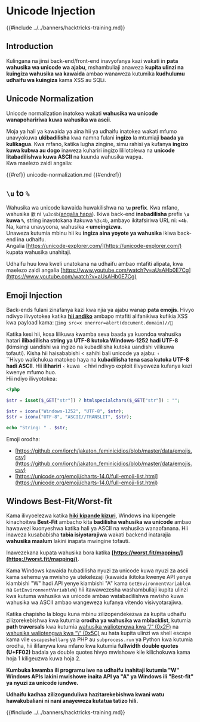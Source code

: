 # Unicode Injection

{{#include ../../banners/hacktricks-training.md}}

## Introduction

Kulingana na jinsi back-end/front-end inavyofanya kazi wakati in **pata wahusika wa unicode wa ajabu**, mshambuliaji anaweza **kupita ulinzi na kuingiza wahusika wa kawaida** ambao wanaweza kutumika **kudhulumu udhaifu wa kuingiza** kama XSS au SQLi.

## Unicode Normalization

Unicode normalization inatokea wakati **wahusika wa unicode wanapohaririwa kuwa wahusika wa ascii**.

Moja ya hali ya kawaida ya aina hii ya udhaifu inatokea wakati mfumo unavyokuwa **ukibadilisha** kwa namna fulani **ingizo** la mtumiaji **baada ya kulikagua**. Kwa mfano, katika lugha zingine, simu rahisi ya kufanya **ingizo kuwa kubwa au dogo** inaweza kuhariri ingizo lililotolewa na **unicode litabadilishwa kuwa ASCII** na kuunda wahusika wapya.\
Kwa maelezo zaidi angalia:

{{#ref}}
unicode-normalization.md
{{#endref}}

## `\u` to `%`

Wahusika wa unicode kawaida huwakilishwa na **`\u` prefix**. Kwa mfano, wahusika `㱋` ni `\u3c4b`([angalia hapa](https://unicode-explorer.com/c/3c4B)). Ikiwa back-end **inabadilisha** prefix **`\u` kuwa `%`**, string inayotokana itakuwa `%3c4b`, ambayo ikitafsiriwa URL ni: **`<4b`**. Na, kama unavyoona, wahusika **`<` umeingizwa**.\
Unaweza kutumia mbinu hii ku **ingiza aina yoyote ya wahusika** ikiwa back-end ina udhaifu.\
Angalia [https://unicode-explorer.com/](https://unicode-explorer.com/) kupata wahusika unahitaji.

Udhaifu huu kwa kweli unatokana na udhaifu ambao mtafiti alipata, kwa maelezo zaidi angalia [https://www.youtube.com/watch?v=aUsAHb0E7Cg](https://www.youtube.com/watch?v=aUsAHb0E7Cg)

## Emoji Injection

Back-ends fulani zinafanya kazi kwa njia ya ajabu wanap **pata emojis**. Hivyo ndivyo ilivyotokea katika [**hii andiko**](https://medium.com/@fpatrik/how-i-found-an-xss-vulnerability-via-using-emojis-7ad72de49209) ambapo mtafiti alifanikiwa kufikia XSS kwa payload kama: `💋img src=x onerror=alert(document.domain)//💛`

Katika kesi hii, kosa lilikuwa kwamba seva baada ya kuondoa wahusika hatari **ilibadilisha string ya UTF-8 kutoka Windows-1252 hadi UTF-8** (kimsingi uandishi wa ingizo na kubadilisha kutoka uandishi vilikuwa tofauti). Kisha hii haisababishi < sahihi bali unicode ya ajabu: `‹`\
``Hivyo walichukua matokeo haya na **kubadilisha tena sasa kutoka UTF-8 hadi ASCII**. Hii **ilihariri** `‹` kuwa ` <` hivi ndivyo exploit ilivyoweza kufanya kazi kwenye mfumo huo.\
Hii ndiyo ilivyotokea:
```php
<?php

$str = isset($_GET["str"]) ? htmlspecialchars($_GET["str"]) : "";

$str = iconv("Windows-1252", "UTF-8", $str);
$str = iconv("UTF-8", "ASCII//TRANSLIT", $str);

echo "String: " . $str;
```
Emoji orodha:

- [https://github.com/iorch/jakaton_feminicidios/blob/master/data/emojis.csv](https://github.com/iorch/jakaton_feminicidios/blob/master/data/emojis.csv)
- [https://unicode.org/emoji/charts-14.0/full-emoji-list.html](https://unicode.org/emoji/charts-14.0/full-emoji-list.html)

## Windows Best-Fit/Worst-fit

Kama ilivyoelezwa katika **[hiki kipande kizuri](https://blog.orange.tw/posts/2025-01-worstfit-unveiling-hidden-transformers-in-windows-ansi/)**, Windows ina kipengele kinachoitwa **Best-Fit** ambacho kita **badilisha wahusika wa unicode** ambao hawawezi kuonyeshwa katika hali ya ASCII na wahusika wanaofanana. Hii inaweza kusababisha **tabia isiyotarajiwa** wakati backend inatarajia **wahusika maalum** lakini inapata mwingine tofauti.

Inawezekana kupata wahusika bora katika **[https://worst.fit/mapping/](https://worst.fit/mapping/)**.

Kama Windows kawaida hubadilisha nyuzi za unicode kuwa nyuzi za ascii kama sehemu ya mwisho ya utekelezaji (kawaida ikitoka kwenye API yenye kiambishi "W" hadi API yenye kiambishi "A" kama `GetEnvironmentVariableA` na `GetEnvironmentVariableW`) hii itawawezesha washambuliaji kupita ulinzi kwa kutuma wahusika wa unicode ambao watabadilishwa mwisho kuwa wahusika wa ASCII ambao wangeweza kufanya vitendo visivyotarajiwa.

Katika chapisho la blogu kuna mbinu zilizopendekezwa za kupita udhaifu zilizorekebishwa kwa kutumia **orodha ya wahusika wa mblacklist**, kutumia **path traversals** kwa kutumia [wahusika waliotengwa kwa “/“ (0x2F)](https://worst.fit/mapping/#to%3A0x2f) na [wahusika waliotengwa kwa “\“ (0x5C)](https://worst.fit/mapping/#to%3A0x5c) au hata kupita ulinzi wa shell escape kama vile `escapeshellarg` ya PHP au `subprocess.run` ya Python kwa kutumia orodha, hii ilifanywa kwa mfano kwa kutumia **fullwidth double quotes (U+FF02)** badala ya double quotes hivyo mwishowe kile kilichokuwa kama hoja 1 kiligeuzwa kuwa hoja 2.

**Kumbuka kwamba ili programu iwe na udhaifu inahitaji kutumia "W" Windows APIs lakini mwishowe inaita API ya "A" ya Windows ili "Best-fit" ya nyuzi za unicode iundwe.**

**Udhaifu kadhaa zilizogunduliwa hazitarekebishwa kwani watu hawakubaliani ni nani anayeweza kutatua tatizo hili.**

{{#include ../../banners/hacktricks-training.md}}
